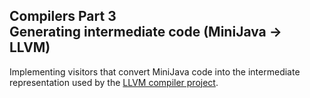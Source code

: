 ## Compilers Part 3<br/> Generating intermediate code (MiniJava -> LLVM)

Implementing visitors that convert MiniJava code into the intermediate representation used by the [LLVM compiler project](https://llvm.org/docs/LangRef.html).
